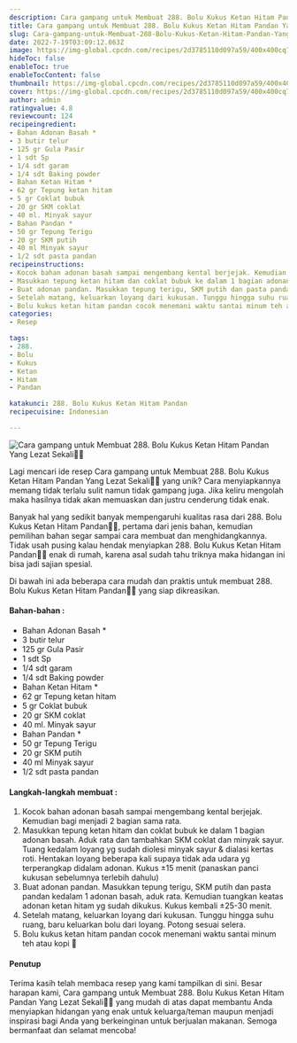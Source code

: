 ```yaml
---
description: Cara gampang untuk Membuat 288. Bolu Kukus Ketan Hitam Pandan Yang Lezat Sekali"
title: Cara gampang untuk Membuat 288. Bolu Kukus Ketan Hitam Pandan Yang Lezat Sekali
slug: Cara-gampang-untuk-Membuat-288-Bolu-Kukus-Ketan-Hitam-Pandan-Yang-Lezat-Sekali
date: 2022-7-19T03:09:12.063Z
image: https://img-global.cpcdn.com/recipes/2d3785110d097a59/400x400cq70/photo.jpg
hideToc: false
enableToc: true
enableTocContent: false
thumbnail: https://img-global.cpcdn.com/recipes/2d3785110d097a59/400x400cq70/photo.jpg
cover: https://img-global.cpcdn.com/recipes/2d3785110d097a59/400x400cq70/photo.jpg
author: admin
ratingvalue: 4.8
reviewcount: 124
recipeingredient:
- Bahan Adonan Basah *
- 3 butir telur
- 125 gr Gula Pasir
- 1 sdt Sp
- 1/4 sdt garam
- 1/4 sdt Baking powder
- Bahan Ketan Hitam *
- 62 gr Tepung ketan hitam
- 5 gr Coklat bubuk
- 20 gr SKM coklat
- 40 ml. Minyak sayur
- Bahan Pandan *
- 50 gr Tepung Terigu
- 20 gr SKM putih
- 40 ml Minyak sayur
- 1/2 sdt pasta pandan
recipeinstructions:
- Kocok bahan adonan basah sampai mengembang kental berjejak. Kemudian bagi menjadi 2 bagian sama rata.
- Masukkan tepung ketan hitam dan coklat bubuk ke dalam 1 bagian adonan basah. Aduk rata dan tambahkan SKM coklat dan minyak sayur. Tuang kedalam loyang yg sudah diolesi minyak sayur & dialasi kertas roti. Hentakan loyang beberapa kali supaya tidak ada udara yg terperangkap didalam adonan. Kukus ±15 menit (panaskan panci kukusan sebelumnya terlebih dahulu)
- Buat adonan pandan. Masukkan tepung terigu, SKM putih dan pasta pandan kedalam 1 adonan basah, aduk rata. Kemudian tuangkan keatas adonan ketan hitam yg sudah dikukus. Kukus kembali ±25-30 menit.
- Setelah matang, keluarkan loyang dari kukusan. Tunggu hingga suhu ruang, baru keluarkan bolu dari loyang. Potong sesuai selera.
- Bolu kukus ketan hitam pandan cocok menemani waktu santai minum teh atau kopi 🥰
categories:
- Resep

tags:
- 288.
- Bolu
- Kukus
- Ketan
- Hitam
- Pandan

katakunci: 288. Bolu Kukus Ketan Hitam Pandan
recipecuisine: Indonesian

---
```


![Cara gampang untuk Membuat 288. Bolu Kukus Ketan Hitam Pandan Yang Lezat Sekali👩‍🍳](https://img-global.cpcdn.com/recipes/2d3785110d097a59/400x400cq70/photo.jpg)

Lagi mencari ide resep Cara gampang untuk Membuat 288. Bolu Kukus Ketan Hitam Pandan Yang Lezat Sekali👩‍🍳 yang unik? Cara menyiapkannya memang tidak terlalu sulit namun tidak gampang juga. Jika keliru mengolah maka hasilnya tidak akan memuaskan dan justru cenderung tidak enak.

Banyak hal yang sedikit banyak mempengaruhi kualitas rasa dari 288. Bolu Kukus Ketan Hitam Pandan👩‍🍳, pertama dari jenis bahan, kemudian pemilihan bahan segar sampai cara membuat dan menghidangkannya. Tidak usah pusing kalau hendak menyiapkan 288. Bolu Kukus Ketan Hitam Pandan👩‍🍳 enak di rumah, karena asal sudah tahu triknya maka hidangan ini bisa jadi sajian spesial.

Di bawah ini ada beberapa cara mudah dan praktis untuk membuat 288. Bolu Kukus Ketan Hitam Pandan👩‍🍳 yang siap dikreasikan.

<!--inarticleads1-->

#### Bahan-bahan :

- Bahan Adonan Basah *
- 3 butir telur
- 125 gr Gula Pasir
- 1 sdt Sp
- 1/4 sdt garam
- 1/4 sdt Baking powder
- Bahan Ketan Hitam *
- 62 gr Tepung ketan hitam
- 5 gr Coklat bubuk
- 20 gr SKM coklat
- 40 ml. Minyak sayur
- Bahan Pandan *
- 50 gr Tepung Terigu
- 20 gr SKM putih
- 40 ml Minyak sayur
- 1/2 sdt pasta pandan

<!--inarticleads2-->

#### Langkah-langkah membuat :

1. Kocok bahan adonan basah sampai mengembang kental berjejak. Kemudian bagi menjadi 2 bagian sama rata.
1. Masukkan tepung ketan hitam dan coklat bubuk ke dalam 1 bagian adonan basah. Aduk rata dan tambahkan SKM coklat dan minyak sayur. Tuang kedalam loyang yg sudah diolesi minyak sayur & dialasi kertas roti. Hentakan loyang beberapa kali supaya tidak ada udara yg terperangkap didalam adonan. Kukus ±15 menit (panaskan panci kukusan sebelumnya terlebih dahulu)
1. Buat adonan pandan. Masukkan tepung terigu, SKM putih dan pasta pandan kedalam 1 adonan basah, aduk rata. Kemudian tuangkan keatas adonan ketan hitam yg sudah dikukus. Kukus kembali ±25-30 menit.
1. Setelah matang, keluarkan loyang dari kukusan. Tunggu hingga suhu ruang, baru keluarkan bolu dari loyang. Potong sesuai selera.
1. Bolu kukus ketan hitam pandan cocok menemani waktu santai minum teh atau kopi 🥰

#### Penutup

Terima kasih telah membaca resep yang kami tampilkan di sini. Besar harapan kami, Cara gampang untuk Membuat 288. Bolu Kukus Ketan Hitam Pandan Yang Lezat Sekali👩‍🍳 yang mudah di atas dapat membantu Anda menyiapkan hidangan yang enak untuk keluarga/teman maupun menjadi inspirasi bagi Anda yang berkeinginan untuk berjualan makanan. Semoga bermanfaat dan selamat mencoba!